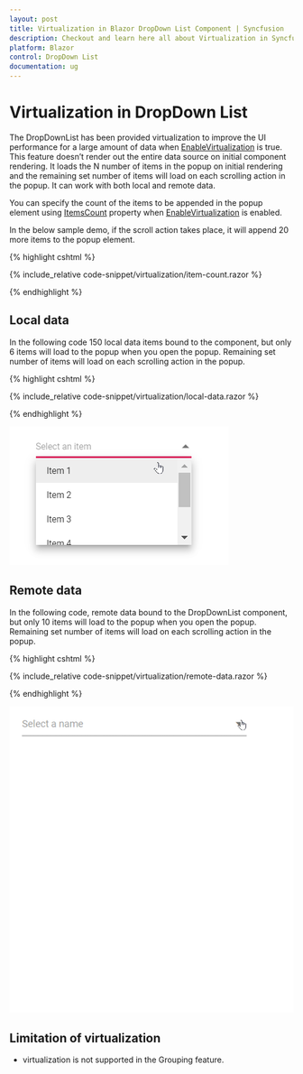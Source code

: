 ```yaml
---
layout: post
title: Virtualization in Blazor DropDown List Component | Syncfusion
description: Checkout and learn here all about Virtualization in Syncfusion Blazor DropDown List component and much more.
platform: Blazor
control: DropDown List
documentation: ug
---
```


# Virtualization in DropDown List

The DropDownList has been provided virtualization to improve the UI performance for a large amount of data when [EnableVirtualization](https://help.syncfusion.com/cr/blazor/Syncfusion.Blazor.DropDowns.SfDropDownList-2.html#Syncfusion_Blazor_DropDowns_SfDropDownList_2_EnableVirtualization) is true. 
This feature doesn’t render out the entire data source on initial component rendering. It loads the N number of items in the popup on initial rendering and the remaining set number of items will load on each scrolling action in the popup. It can work with both local and remote data.

You can specify the count of the items to be appended  in the popup element using [ItemsCount](https://help.syncfusion.com/cr/blazor/Syncfusion.Blazor.DropDowns.SfDropDownList-2.html#Syncfusion_Blazor_DropDowns_SfDropDownList_2_ItemsCount) property when [EnableVirtualization]((https://help.syncfusion.com/cr/blazor/Syncfusion.Blazor.DropDowns.SfDropDownList-2.html#Syncfusion_Blazor_DropDowns_SfDropDownList_2_EnableVirtualization)) is enabled. 

In the below sample demo, if the scroll action takes place, it will append 20 more items to the popup element.

{% highlight cshtml %}

{% include_relative code-snippet/virtualization/item-count.razor %}

{% endhighlight %}

## Local data

In the following code 150 local data items bound to the component, but only 6 items will load to the popup when you open the popup. Remaining set number of items will load on each scrolling action in the popup.

{% highlight cshtml %}

{% include_relative code-snippet/virtualization/local-data.razor %}

{% endhighlight %}

![Blazor DropDownList with virtualization of local data](./images/virtualization/blazor_dropdownlist_virtualization-local-data.gif)

## Remote data 

In the following code, remote data bound to the DropDownList component, but only 10 items will load to the popup when you open the popup. Remaining set number of items will load on each scrolling action in the popup.

{% highlight cshtml %}

{% include_relative code-snippet/virtualization/remote-data.razor %}

{% endhighlight %}

![Blazor DropDownList with virtualization of remote data](./images/virtualization/blazor_dropdown_virtualization-remote-data.gif)

## Limitation of virtualization

* virtualization is not supported in the Grouping feature.